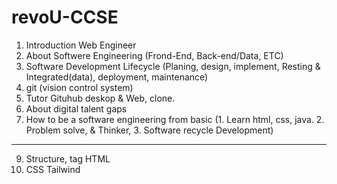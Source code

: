 # revoU-CCSE
1. Introduction Web Engineer
2. About Softwere Engineering (Frond-End, Back-end/Data, ETC)
3. Software Development Lifecycle (Planing, design, implement, Resting & Integrated(data), deployment, maintenance)
4. git (vision control system)
5. Tutor Gituhub deskop & Web, clone.
6. About digital talent gaps
7. How to be a software engineering from basic (1. Learn html, css, java. 2. Problem solve, & Thinker, 3. Software recycle Development)
  -----------------------------------------------------------------------------
9. Structure, tag HTML
10. CSS Tailwind

